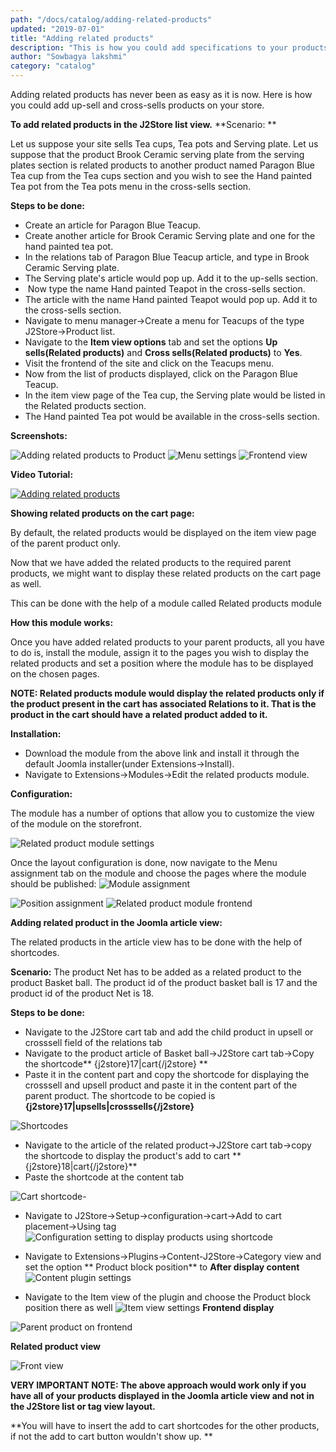 ```yaml
---
path: "/docs/catalog/adding-related-products"
updated: "2019-07-01"
title: "Adding related products"
description: "This is how you could add specifications to your products"
author: "Sowbagya lakshmi"
category: "catalog"
---
```


Adding related products has never been as easy as it is now. Here is how you could add up-sell and cross-sells products on your store.

**To add related products in the J2Store list view.**
**Scenario: **

Let us suppose your site sells Tea cups, Tea pots and Serving plate. Let us suppose that the product Brook Ceramic serving plate from the serving plates section is related products to another product named Paragon Blue Tea cup from the Tea cups section and you wish to see the Hand painted Tea pot from the Tea pots menu in the cross-sells section. 

**Steps to be done:**

- Create an article for Paragon Blue Teacup.
- Create another article for Brook Ceramic Serving plate and one for the hand painted tea pot. 
- In the relations tab of Paragon Blue Teacup article, and type in Brook Ceramic Serving plate. 
- The Serving plate's article would pop up. Add it to the up-sells section.
-  Now type the name Hand painted Teapot in the cross-sells section.
- The article with the name Hand painted Teapot would pop up. Add it to the cross-sells section.
- Navigate to menu manager->Create a menu for Teacups of the type J2Store->Product list.
- Navigate to the **Item view options** tab and set the options **Up sells(Related products)** and **Cross sells(Related products)** to **Yes**.
- Visit the frontend of the site and click on the Teacups menu.
- Now from the list of products displayed, click on the Paragon Blue Teacup.
- In the item view page of the Tea cup, the Serving plate would be listed in the Related products section.
- The Hand painted Tea pot would be available in the cross-sells section.

**Screenshots:**

![Adding related products to Product](../../images/catalog/adding-related-products/addingrelatedproducts-to-pro.png)
![Menu settings](../../images/catalog/adding-related-products/addingrelatedproducts-menu-settings.png)
![Frontend view](../../images/catalog/adding-related-products/frontendrelatedproducts.png)

**Video Tutorial:**

[![Adding related products](https://img.youtube.com/vi/51J1UkeRu3Y/0.jpg)](https://youtu.be/X4QtLzaBPI0 "Adding related products")

**Showing related products on the cart page:**

By default, the related products would be displayed on the item view page of the parent product only.

Now that we have added the related products to the required parent products, we might want to display these related products on the cart page as well.

This can be done with the help of a module called <link-text url="https://www.j2store.org/extensions/modules/related-products-module.html" target="_blank" rel="noopener">Related products module</link-text>

**How this module works:**

Once you have added related products to your parent products, all you have to do is, install the module, assign it to the pages you wish to display the related products and set a position where the module has to be displayed on the chosen pages.

**NOTE: Related products module would display the related products only if the product present in the cart has associated Relations to it. That is the product in the cart should have a related product added to it.**

**Installation:**

- Download the module from the above link and install it through the default Joomla installer(under Extensions->Install).
- Navigate to Extensions->Modules->Edit the related products module.

**Configuration:**

The module has a number of options that allow you to customize the view of the module on the storefront.

![Related product module settings](../../images/catalog/adding-related-products/rel-pro-mod-settings.png)

Once the layout configuration is done, now navigate to the Menu assignment tab on the module and choose the pages where the module should be published:
![Module assignment](../../images/catalog/adding-related-products/module-assignment.png)

![Position assignment](../../images/catalog/adding-related-products/position-assignment.png)
![Related product module frontend](../../images/catalog/adding-related-products/rel-pro-mod-frontend.png)

**Adding related product in the Joomla article view:**

The related products in the article view has to be done with the help of <link-text url="http://docs.j2store.org/catalog/short-codes" target="_blank" rel="noopener">shortcodes.</link-text>

**Scenario:**
The product Net has to be added as a related product to the product Basket ball. The product id of the product basket ball is 17 and the product id of the product Net is 18.

**Steps to be done:**

- Navigate to the J2Store cart tab and add the child product in upsell or crosssell field of the relations tab 
- Navigate to the product article of Basket ball->J2Store cart tab->Copy the shortcode**	{j2store}17\|cart{/j2store}	**
- Paste it in the content part and copy the shortcode for displaying the crosssell and upsell product and paste it in the content part of the parent product. The shortcode to be copied is **{j2store}17\|upsells\|crosssells{/j2store}**

![Shortcodes](../../images/catalog/adding-related-products/rel-pro-addding-content.png)
- Navigate to the article of the related product->J2Store cart tab->copy the shortcode to display the product's add to cart
 **	{j2store}18\|cart{/j2store}**
- Paste the shortcode at the content tab

![Cart shortcode](../../images/catalog/adding-related-products/cart-shortcode.png)- 
- Navigate to J2Store->Setup->configuration->cart->Add to cart placement->Using tag
![Configuration setting to display products using shortcode](../../images/catalog/adding-related-products/shortcode-configuration.png)

- Navigate to Extensions->Plugins->Content-J2Store->Category view and set the option ** Product block position** to **After display content**
![Content plugin settings](../../images/catalog/adding-related-products/content-plugin-config.png)
- Navigate to the Item view of the plugin and choose the Product block position there as well
![Item view settings](../../images/catalog/adding-related-products/content-plugin-item-view.png)
**Frontend display**

![Parent product on frontend](../../images/catalog/adding-related-products/frontend-parent-pro.png)

**Related product view**

![Front view](../../images/catalog/adding-related-products/rel-pro-view-front.png)

**VERY IMPORTANT NOTE: The above approach would work only if you have all of your products displayed in the Joomla article view and not in the J2Store list or tag view layout.**

**You will have to insert the add to cart shortcodes for the other products, if not the add to cart button wouldn't show up. **

